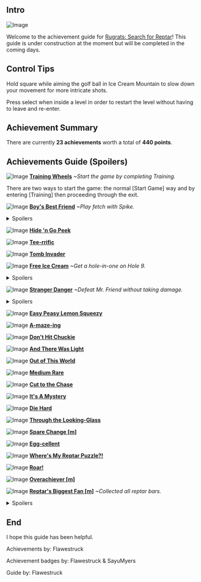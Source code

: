 ## Intro
![Image](https://retroachievements.org/Images/037013.png)

Welcome to the achievement guide for [Rugrats: Search for Reptar](https://retroachievements.org/game/826)! This guide is under construction at the moment but will be completed in the coming days.
## Control Tips

Hold square while aiming the golf ball in Ice Cream Mountain to slow down your movement for more intricate shots.

Press select when inside a level in order to restart the level without having to leave and re-enter.

## Achievement Summary

There are currently **23 achievements** worth a total of **440 points**.

## Achievements Guide (Spoilers)

![Image](https://s3-eu-west-1.amazonaws.com/i.retroachievements.org/Badge/136841.png) **[Training Wheels](https://retroachievements.org/achievement/124410)** _~Start the game by completing Training._

There are two ways to start the game: the normal [Start Game] way and by entering [Training] then proceeding through the exit.

![Image](https://s3-eu-west-1.amazonaws.com/i.retroachievements.org/Badge/136842.png) **[Boy's Best Friend](https://retroachievements.org/achievement/124410)** _~Play fetch with Spike._

<details><summary>Spoilers</summary>Spike can be found out in the backyard in Pickle's Home. Various toys and items are scattered about. There are three different items that Spike will retrieve if thrown: the yellow ball, the stick, and the bone.</details>

![Image](https://s3-eu-west-1.amazonaws.com/i.retroachievements.org/Badge/136843.png) **[Hide 'n Go Peek](https://retroachievements.org/achievement/124410)**

![Image](https://s3-eu-west-1.amazonaws.com/i.retroachievements.org/Badge/136844.png) **[Tee-rrific](https://retroachievements.org/achievement/124410)**

![Image](https://s3-eu-west-1.amazonaws.com/i.retroachievements.org/Badge/136845.png) **[Tomb Invader](https://retroachievements.org/achievement/124410)**

![Image](https://s3-eu-west-1.amazonaws.com/i.retroachievements.org/Badge/136846.png) **[Free Ice Cream](https://retroachievements.org/achievement/124410)** _~Get a hole-in-one on Hole 9._

<details><summary>Spoilers</summary>Mainly annoying due to the finicky nature of how hard the golf ball is actually hit and the fact that you have to replay through the entire course if you have to try again. On occasion it seems a full-powered swing slightly off-centered towards the right will land you a hole-in-one.</details>

![Image](https://s3-eu-west-1.amazonaws.com/i.retroachievements.org/Badge/136866.png) **[Stranger Danger](https://retroachievements.org/achievement/124410)** _~Defeat Mr. Friend without taking damage._

<details><summary>Spoilers</summary>Honestly this is the most difficult achievement out of the set. Originally I wasn't going to implement it but there is a technique.

The first stage of the fight is easy, just do as the game suggests and knock out the first Mr. Friend with cans lying around (avoid using balls - they bounce back and can damage you).

The second stage throws you against 3 of the freaky clowns. RNG plays a role here as sometimes one of the Mr. Friends is freakishly fast. It's best to just restart the level if you find yourself in this predicament. Now for the fun part. You'll notice they're practically invincible to having stuff tossed at them. The game recommends you kick them but don't do that as sometimes the kick is delayed and they'll get a hit on you. First you'll want to take out one of the Friends with cans. Once the 1st one is down, cans are no longer useful. I found that jumping at them with well-timed jumps will allow you to bowl them over without getting hurt. Take out your 2nd one with this tactic. The last one is trickier. There is a box out in the open near the stairs that you can climb onto. Once you're on top of that box, Mr. Friend can't climb up since you're in the way and he can't hurt you because you're too high. Simply jump down onto his head and he'll get knocked back. Repeat until you explode the last clown to bits.</details>

![Image](https://s3-eu-west-1.amazonaws.com/i.retroachievements.org/Badge/136847.png) **[Easy Peasy Lemon Squeezy](https://retroachievements.org/achievement/124410)**

![Image](https://s3-eu-west-1.amazonaws.com/i.retroachievements.org/Badge/136867.png) **[A-maze-ing](https://retroachievements.org/achievement/124410)**

![Image](https://s3-eu-west-1.amazonaws.com/i.retroachievements.org/Badge/136848.png) **[Don't Hit Chuckie](https://retroachievements.org/achievement/124410)**

![Image](https://s3-eu-west-1.amazonaws.com/i.retroachievements.org/Badge/136849.png) **[And There Was Light](https://retroachievements.org/achievement/124410)**

![Image](https://s3-eu-west-1.amazonaws.com/i.retroachievements.org/Badge/136850.png) **[Out of This World](https://retroachievements.org/achievement/124410)**

![Image](https://s3-eu-west-1.amazonaws.com/i.retroachievements.org/Badge/136851.png) **[Medium Rare](https://retroachievements.org/achievement/124410)**

![Image](https://s3-eu-west-1.amazonaws.com/i.retroachievements.org/Badge/136852.png) **[Cut to the Chase](https://retroachievements.org/achievement/124410)**

![Image](https://s3-eu-west-1.amazonaws.com/i.retroachievements.org/Badge/136853.png) **[It's A Mystery](https://retroachievements.org/achievement/124410)**

![Image](https://s3-eu-west-1.amazonaws.com/i.retroachievements.org/Badge/136854.png) **[Die Hard](https://retroachievements.org/achievement/124410)**

![Image](https://s3-eu-west-1.amazonaws.com/i.retroachievements.org/Badge/136855.png) **[Through the Looking-Glass](https://retroachievements.org/achievement/124410)**

![Image](https://s3-eu-west-1.amazonaws.com/i.retroachievements.org/Badge/136856.png) **[Spare Change [m]](https://retroachievements.org/achievement/124410)**

![Image](https://s3-eu-west-1.amazonaws.com/i.retroachievements.org/Badge/136857.png) **[Egg-cellent](https://retroachievements.org/achievement/124410)**

![Image](https://s3-eu-west-1.amazonaws.com/i.retroachievements.org/Badge/136858.png) **[Where's My Reptar Puzzle?!](https://retroachievements.org/achievement/124410)**

![Image](https://s3-eu-west-1.amazonaws.com/i.retroachievements.org/Badge/136859.png) **[Roar!](https://retroachievements.org/achievement/124410)**

![Image](https://s3-eu-west-1.amazonaws.com/i.retroachievements.org/Badge/136860.png) **[Overachiever [m]](https://retroachievements.org/achievement/124410)**

![Image](https://s3-eu-west-1.amazonaws.com/i.retroachievements.org/Badge/136861.png) **[Reptar's Biggest Fan [m]](https://retroachievements.org/achievement/124410)** _~Collected all reptar bars._

<details><summary>Spoilers</summary>

**You must start the game via Training (see Training Wheels achievement) and collect the Reptar Bars there in order to complete this achievement**. There are 112 total Reptar Bars that can be collected. (Note: There may be more but thorough searching through game play, videos, walkthroughs, etc. doesn't seem to reveal more than 112.) All Reptar Bars can be found normally within the levels unless otherwise noted. Some levels have missable bars. The locations are as follows:

* Training [m] (6)
* Pickle's Home (6)
* Egg Hunt (4) `Collecting all the eggs in the required time earns you (3) Reptar Bars. Collecting the golden egg earns you (1) Reptar bar.`
* Chuckie's Glasses (7)
* Ice Cream Mountain (14) `Holes 1, 2, 3, 6, and 9 can be completed with a par of 1 thus earning you a Reptar Bar for a total of (5).`
* No More Cookies [m] (5) `Beat the bonus without losing to earn (3) Reptar Bars.`
* The Mysterious Mr. Friend (3)
* Cookie Race [m] (4) `Collect all cookies and beat Angelica to win (4) Reptar Bars. If you beat the level without collecting all cookies, you will only receive (2) Reptar Bars and cannot get the other (2) upon reentry.`
* Mirrorland (5)
* Circus Angelicus (2)
* Grandpa's Teeth (7)
* Touchdown Tommy [m] (5) `Beat the bonus without losing to earn (3) Reptar Bars.`
* Visitors from Outer Space (7)
* Let There Be Light (7)
* Gold Rush [m] (4) `Collecting all the coins in the required time earns you (3) Reptar Bars. Collecting the golden coin earns you (1) Reptar bar.`
* 7 Voyages of Cynthia (7)
* Toy Palace (7) `There is a Reptar Bar hidden in a unique place (see It's A Mystery achievement).`
* Incident on Aisle 7 (7)
</details>

## End
I hope this guide has been helpful.

Achievements by: Flawestruck

Achievement badges by: Flawestruck & SayuMyers

Guide by: Flawestruck